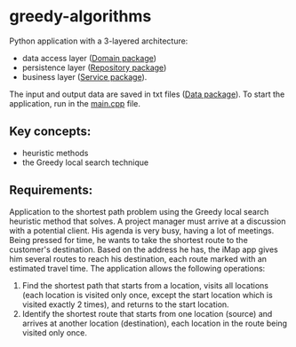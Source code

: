 # greedy-algorithms
Python application with a 3-layered architecture:
- data access layer ([Domain package](https://github.com/Iri25/ai-greedy-Iri25/tree/master/Domain))
- persistence layer ([Repository package](https://github.com/Iri25/ai-greedy-Iri25/tree/master/Repository))
- business layer ([Service package](https://github.com/Iri25/ai-greedy-Iri25/tree/master/Service)).

The input and output data are saved in txt files ([Data package](https://github.com/Iri25/ai-greedy-Iri25/tree/master/Data)). To start the application, run in the [main.cpp](https://github.com/Iri25/ai-greedy-Iri25/blob/master/main.py) file.

## Key concepts:
- heuristic methods
- the Greedy local search technique

## Requirements:
Application to the shortest path problem using the Greedy local search heuristic method that solves. A project manager must arrive at a discussion with a potential client. His agenda is very busy, having a lot of meetings. Being pressed for time, he wants to take the shortest route to the customer's destination. Based on the address he has, the iMap app gives him several routes to reach his destination, each route marked with an estimated travel time. The application allows the following operations:
1. Find the shortest path that starts from a location, visits all locations (each location is visited only once, except the start location which is visited exactly 2 times), and returns to the start location.
2. Identify the shortest route that starts from one location (source) and arrives at another location (destination), each location in the route being visited only once.
